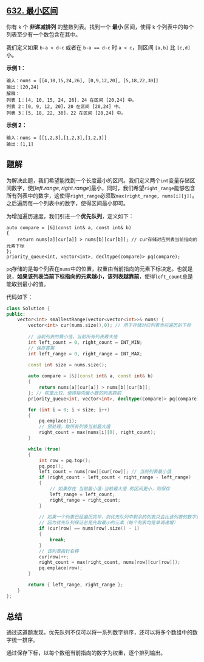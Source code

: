 ## [632. 最小区间](https://leetcode.cn/problems/smallest-range-covering-elements-from-k-lists/)



你有 `k` 个 **非递减排列** 的整数列表。找到一个 **最小** 区间，使得 `k` 个列表中的每个列表至少有一个数包含在其中。

我们定义如果 `b-a < d-c` 或者在 `b-a == d-c` 时 `a < c`，则区间 `[a,b]` 比 `[c,d]` 小。

 

**示例 1：**

```
输入：nums = [[4,10,15,24,26], [0,9,12,20], [5,18,22,30]]
输出：[20,24]
解释： 
列表 1：[4, 10, 15, 24, 26]，24 在区间 [20,24] 中。
列表 2：[0, 9, 12, 20]，20 在区间 [20,24] 中。
列表 3：[5, 18, 22, 30]，22 在区间 [20,24] 中。
```

**示例 2：**

```
输入：nums = [[1,2,3],[1,2,3],[1,2,3]]
输出：[1,1]
```

 

## 题解

为解决此题，我们希望能找到一个长度最小的区间。我们定义两个`int`变量存储区间数字，使$[left.range, right.range]$最小，同时，我们希望`right_range`能够包含所有列表中的数字，这使得`right_range`必须取```max(right_range, nums[i][j])```。之后遍历每一个列表中的数字，使得区间最小即可。

为增加遍历速度，我们引进一个**优先队列**，定义如下：

```
auto compare = [&](const int& a, const int& b)
{
   	return nums[a][cur[a]] > nums[b][cur[b]]; // cur存储对应列表当前指向的元素下标
};
priority_queue<int, vector<int>, decltype(compare)> pq(compare);
```

`pq`存储的是每个列表在`nums`中的位置，权重由当前指向的元素下标决定。也就是说，**如果该列表当前下标指向的元素越小，该列表越靠前**，使得`left_count`总是能取到最小的值。



代码如下：

```c++
class Solution {
public:
    vector<int> smallestRange(vector<vector<int>>& nums) {
        vector<int> cur(nums.size(),0); // 用于存储对应列表当前遍历的下标
        
        // 当前列表的最小值，当前所有列表最大值
        int left_count = 0, right_count = INT_MIN; 
        // 保存答案
        int left_range = 0, right_range = INT_MAX;
        
        const int size = nums.size();

        auto compare = [&](const int& a, const int& b)
        {
        	return nums[a][cur[a]] > nums[b][cur[b]];
        }; // 权重比较，使得指向最小数的列表靠前
        priority_queue<int, vector<int>, decltype(compare)> pq(compare);

        for (int i = 0; i < size; i++)
        {
            pq.emplace(i);
            // 预处理，取所有列表当前最大值
            right_count = max(nums[i][0], right_count); 
        }

        while (true)
        {
            int row = pq.top();
            pq.pop();
            left_count = nums[row][cur[row]]; // 当前列表最小值
            if (right_count - left_count < right_range - left_range)
            {
                // 如果存在 当前最小值-当前最大值 的区间更小，则保存
                left_range = left_count;
                right_range = right_count;
            }
            
            // 如果一个列表已经遍历完毕，则优先队列中剩余的列表只会比该列表的数字更大
            // 因为优先队列保证总是先取最小的元素（每个列表均是单调递增）
            if (cur[row] == nums[row].size() - 1)
            {
                break;
            }
            // 该列表指针右移
            cur[row]++;
            right_count = max(right_count, nums[row][cur[row]]);
            pq.emplace(row);
        }

        return { left_range, right_range };
    }
};
```

## 总结

通过这道题发现，优先队列不仅可以将一系列数字排序，还可以将多个数组中的数字统一排序。

通过保存下标，以每个数组当前指向的数字为权重，逐个排列输出。